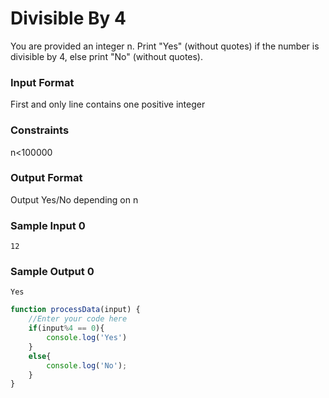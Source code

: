 # Divisible By 4

You are provided an integer n. Print "Yes" (without quotes) if the number is divisible by 4, else print "No" (without quotes).

### Input Format

First and only line contains one positive integer

### Constraints

n<100000

### Output Format

Output Yes/No depending on n

### Sample Input 0
```
12
```

### Sample Output 0
```
Yes
```

```javascript
function processData(input) {
    //Enter your code here
    if(input%4 == 0){
        console.log('Yes')
    }
    else{
        console.log('No');
    }
} 
```
